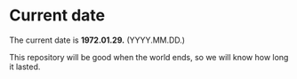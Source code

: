 # Current date

The current date is **1972.01.29.** (YYYY.MM.DD.)

This repository will be good when the world ends, so we will know how long it lasted.